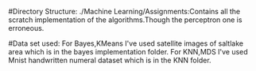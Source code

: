 #Directory Structure:
./Machine Learning/Assignments:Contains all the scratch implementation of the algorithms.Though the perceptron one is erroneous.

#Data set used:
For Bayes,KMeans I've used satellite images of saltlake area which is in the bayes implementation folder.
For KNN,MDS I've used Mnist handwritten numeral dataset which is in the KNN folder.
